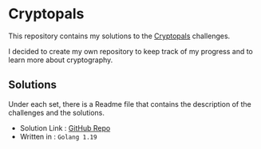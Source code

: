 # Cryptopals

This repository contains my solutions to the [Cryptopals](https://cryptopals.com/) challenges.

I decided to create my own repository to keep track of my progress and to learn more about cryptography.

## Solutions

Under each set, there is a Readme file that contains the description of the challenges and the solutions.

- Solution Link : [GitHub Repo](https://github.com/axyut/writeups/tree/master/cryptopals)
- Written in : `Golang 1.19`
